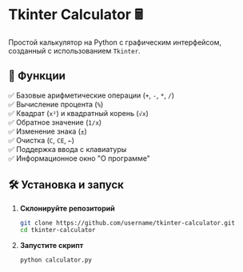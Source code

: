 # Tkinter Calculator 🖩

Простой калькулятор на Python с графическим интерфейсом, созданный с использованием `Tkinter`.

## 🚀 Функции

✅ Базовые арифметические операции (`+`, `-`, `*`, `/`)  
✅ Вычисление процента (`%`)  
✅ Квадрат (`x²`) и квадратный корень (`√x`)  
✅ Обратное значение (`1/x`)  
✅ Изменение знака (`±`)  
✅ Очистка (`C`, `CE`, `←`)  
✅ Поддержка ввода с клавиатуры  
✅ Информационное окно "О программе"  

## 🛠 Установка и запуск

1. **Склонируйте репозиторий**  
   ```bash
   git clone https://github.com/username/tkinter-calculator.git
   cd tkinter-calculator
   ```
2. **Запустите скрипт**
   ```bash
   python calculator.py
   ```
